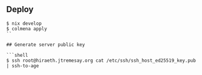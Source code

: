 # 

## Deploy

```shell
$ nix develop
$ colmena apply
``

## Generate server public key

```shell
$ ssh root@hiraeth.jtremesay.org cat /etc/ssh/ssh_host_ed25519_key.pub | ssh-to-age
```